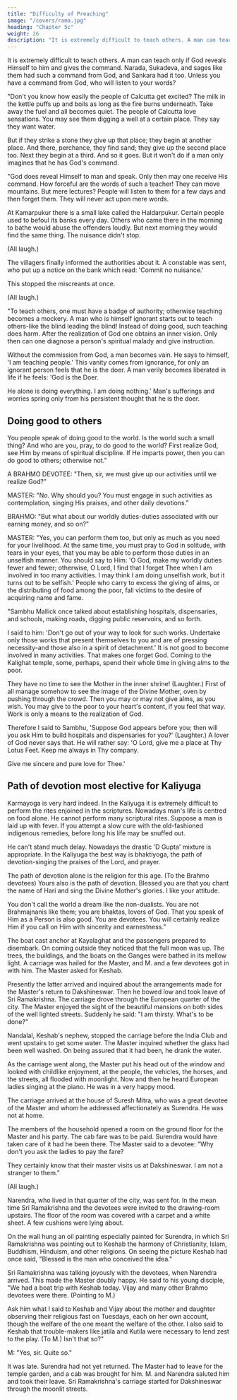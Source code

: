 ```yaml
---
title: "Difficulty of Preaching"
image: "/covers/rama.jpg"
heading: "Chapter 5c"
weight: 26
description: "It is extremely difficult to teach others. A man can teach only if God reveals Himself to him"
---
```



It is extremely difficult to teach others. A man can teach only if God reveals Himself to him and gives the command. Narada, Sukadeva, and sages like them had such a command from God, and Sankara had it too. Unless you have a command from God, who will listen to your words?

"Don't you know how easily the people of Calcutta get excited? The milk in the kettle puffs up and boils as long as the fire burns underneath. Take away the fuel and all becomes quiet. The people of Calcutta love sensations. You may see them digging a
well at a certain place. They say they want water. 

But if they strike a stone they give up that place; they begin at another place. And there, perchance, they find sand; they
give up the second place too. Next they begin at a third. And so it goes. But it won't
do if a man only imagines that he has God's command.

"God does reveal Himself to man and speak. Only then may one receive His command. How forceful are the words of such a teacher! They can move mountains. But mere lectures? People will listen to them for a few days and then forget them. They will never act upon mere words.

At Kamarpukur there is a small lake called the Haldarpukur. Certain people used to befoul its banks every day. Others who came there in the morning to bathe would abuse the offenders loudly. But next morning they would find the same thing. The nuisance didn't stop.

(All laugh.)

The villagers finally informed the authorities about it. A constable was sent, who put up a notice on the bank which read: 'Commit no nuisance.' 

This stopped the miscreants at once. 

(All laugh.)

"To teach others, one must have a badge of authority; otherwise teaching becomes a mockery. A man who is himself ignorant starts out to teach others-like the blind leading the blind! Instead of doing good, such teaching does harm. After the realization of God one obtains an inner vision. Only then can one diagnose a person's spiritual malady and give instruction.

Without the commission from God, a man becomes vain. He says to himself, 'I am teaching people.' This vanity comes from ignorance, for only an ignorant person feels that he is the doer. A man verily becomes liberated in life if he feels: 'God is the Doer. 

He alone is doing everything. I am doing nothing.' Man's sufferings and worries spring only from his persistent thought that he is the doer.

## Doing good to others

You people speak of doing good to the world. Is the world such a small thing? And who are you, pray, to do good to the world? First realize God, see Him by means of spiritual discipline. If He imparts power, then you can do good to others; otherwise not." 


A BRAHMO DEVOTEE: "Then, sir, we must give up our activities until we realize God?"

MASTER: "No. Why should you? You must engage in such activities as contemplation, singing His praises, and other daily devotions."

BRAHMO: "But what about our worldly duties-duties associated with our earning money, and so on?"

MASTER: "Yes, you can perform them too, but only as much as you need for your livelihood. At the same time, you must pray to God in solitude, with tears in your eyes, that you may be able to perform those duties in an unselfish manner. You should say to Him: 'O God, make my worldly duties fewer and fewer; otherwise, O Lord, I find that I forget Thee when I am involved in too many activities. I may think I am doing unselfish work, but it turns out to be selfish.' People who carry to excess the giving of alms, or the distributing of food among the poor, fall victims to the desire of acquiring name and
fame. 

"Sambhu Mallick once talked about establishing hospitals, dispensaries, and schools, making roads, digging public reservoirs, and so forth.

I said to him: 'Don't go out of your way to look for such works. Undertake only those works that present themselves to you and are of pressing necessity-and those also in a spirit of detachment.' It is not good to become involved in many activities. That makes one forget God. Coming to the Kalighat temple, some, perhaps, spend their whole time in giving alms to the poor. 

They have no time to see the Mother in the inner shrine! (Laughter.) First of all manage somehow to see the image of the Divine Mother, oven by pushing through the crowd. Then you may or may not give alms, as you wish. You may give to the poor to your heart's content, if you feel that way. Work is only a means to the realization of God.

Therefore I said to Sambhu, 'Suppose God appears before you; then will you ask Him to build hospitals and dispensaries for you?' (Laughter.) A lover of God never says that. He will rather say: 'O Lord, give me a place at Thy Lotus Feet. Keep me always in Thy company.

Give me sincere and pure love for Thee.'

## Path of devotion most elective for Kaliyuga

Karmayoga is very hard indeed. In the Kaliyuga it is extremely difficult to perform the rites enjoined in the scriptures. Nowadays man's life is centred on food alone. He cannot perform many scriptural rites. Suppose a man is laid up with fever. If you attempt a slow cure with the old-fashioned indigenous remedies, before long his life may
be snuffed out.

He can't stand much delay. Nowadays the drastic 'D Gupta' mixture is appropriate. In the Kaliyuga the best way is bhaktiyoga, the path of devotion-singing the praises of the Lord, and prayer.

The path of devotion alone is the religion for this age. (To the Brahmo devotees) Yours also is the path of devotion. Blessed you are that you chant the name of Hari and sing the Divine Mother's glories. I like your
attitude.

You don't call the world a dream like the non-dualists. You are not Brahmajnanis like them; you are bhaktas, lovers of God. That you speak of Him as a Person is also good. You are devotees. You will certainly realize Him if you call on Him with sincerity and earnestness."

The boat cast anchor at Kayalaghat and the passengers prepared to disembark. On coming outside they noticed that the full moon was up. The trees, the buildings, and the boats on the Ganges were bathed in its mellow light. A carriage was hailed for the Master, and M. and a few devotees got in with him. The Master asked for Keshab.

Presently the latter arrived and inquired about the arrangements made for the Master's return to Dakshineswar. Then he bowed low and took leave of Sri Ramakrishna. The carriage drove through the European quarter of the city. The Master enjoyed the
sight of the beautiful mansions on both sides of the well lighted streets. Suddenly he
said: "I am thirsty. What's to be done?" 

Nandalal, Keshab's nephew, stopped the carriage before the India Club and went upstairs to get some water. The Master inquired
whether the glass had been well washed. On being assured that it had been, he drank the water.

As the carriage went along, the Master put his head out of the window and looked with childlike enjoyment, at the people, the vehicles, the horses, and the streets, all flooded with moonlight. Now and then he heard European ladies singing at the piano. He was in a very happy mood.

The carriage arrived at the house of Suresh Mitra, who was a great devotee of the Master and whom he addressed affectionately as Surendra. He was not at home.

The members of the household opened a room on the ground floor for the Master and his party. The cab fare was to be paid. Surendra would have taken care of it had he been there. The Master said to a devotee: "Why don't you ask the ladies to pay the fare? 

They certainly know that their master visits us at Dakshineswar. I am not a stranger to them."

(All laugh.)

Narendra, who lived in that quarter of the city, was sent for. In the mean time Sri Ramakrishna and the devotees were invited to the drawing-room upstairs. The floor of the room was covered with a carpet and a white sheet. A few cushions were lying about. 

On the wall hung an oil painting especially painted for Surendra, in which Sri Ramakrishna was pointing out to Keshab the harmony of Christianity, Islam, Buddhism, Hinduism, and other religions. On seeing the picture Keshab had once said, "Blessed is the man who conceived the idea."

Sri Ramakrishna was talking joyously with the devotees, when Narendra arrived. This made the Master doubly happy. He said to his young disciple, "We had a boat trip with Keshab today. Vijay and many other Brahmo devotees were there. (Pointing to M.) 

Ask him what I said to Keshab and Vijay about the mother and daughter observing their religious fast on Tuesdays, each on her own account, though the welfare of the one meant the welfare of the other. I also said to Keshab that trouble-makers like jatila and Kutila were necessary to lend zest to the play. (To M.) Isn't that so?"

M: "Yes, sir. Quite so."

It was late. Surendra had not yet returned. The Master had to leave for the temple garden, and a cab was brought for him. M. and Narendra saluted him and took their leave. Sri Ramakrishna's carriage started for Dakshineswar through the moonlit streets.
